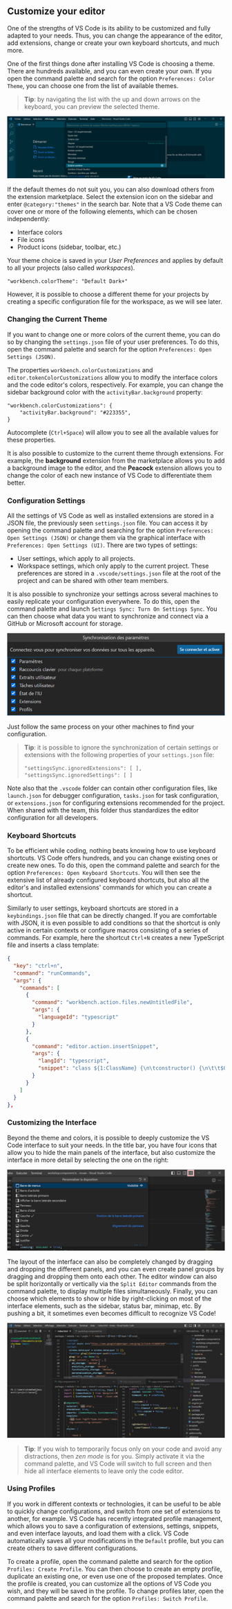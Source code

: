 ## Customize your editor

One of the strengths of VS Code is its ability to be customized and fully adapted to your needs. Thus, you can change the appearance of the editor, add extensions, change or create your own keyboard shortcuts, and much more.

One of the first things done after installing VS Code is choosing a theme. There are hundreds available, and you can even create your own. If you open the command palette and search for the option `Preferences: Color Theme`, you can choose one from the list of available themes.

> **Tip**: by navigating the list with the up and down arrows on the keyboard, you can preview the selected theme.

![Theme choice](./images/theme.png)

If the default themes do not suit you, you can also download others from the extension marketplace. Select the extension icon on the sidebar and enter `@category:"themes"` in the search bar. Note that a VS Code theme can cover one or more of the following elements, which can be chosen independently:

- Interface colors
- File icons
- Product icons (sidebar, toolbar, etc.)

Your theme choice is saved in your _User Preferences_ and applies by default to all your projects (also called _workspaces_).

```
"workbench.colorTheme": "Default Dark+"
```

However, it is possible to choose a different theme for your projects by creating a specific configuration file for the workspace, as we will see later.

### Changing the Current Theme

If you want to change one or more colors of the current theme, you can do so by changing the `settings.json` file of your user preferences. To do this, open the command palette and search for the option `Preferences: Open Settings (JSON)`.

The properties `workbench.colorCustomizations` and `editor.tokenColorCustomizations` allow you to modify the interface colors and the code editor's colors, respectively. For example, you can change the sidebar background color with the `activityBar.background` property:

```
"workbench.colorCustomizations": {
    "activityBar.background": "#223355",
}
```

Autocomplete (`Ctrl+Space`) will allow you to see all the available values for these properties.

It is also possible to customize to the current theme through extensions. For example, the **background** extension from the marketplace allows you to add a background image to the editor, and the **Peacock** extension allows you to change the color of each new instance of VS Code to differentiate them better.

### Configuration Settings

All the settings of VS Code as well as installed extensions are stored in a JSON file, the previously seen `settings.json` file. You can access it by opening the command palette and searching for the option `Preferences: Open Settings (JSON)` or change them via the graphical interface with `Preferences: Open Settings (UI)`. There are two types of settings:

- User settings, which apply to all projects.
- Workspace settings, which only apply to the current project. These preferences are stored in a `.vscode/settings.json` file at the root of the project and can be shared with other team members.

It is also possible to synchronize your settings across several machines to easily replicate your configuration everywhere. To do this, open the command palette and launch `Settings Sync: Turn On Settings Sync`. You can then choose what data you want to synchronize and connect via a GitHub or Microsoft account for storage.

![Settings Synchronization](./images/settings-sync.png)

Just follow the same process on your other machines to find your configuration.

> **Tip**: it is possible to ignore the synchronization of certain settings or extensions with the following properties of your `settings.json` file:
>
> ```
> "settingsSync.ignoredExtensions": [ ],
> "settingsSync.ignoredSettings": [ ]
> ```

Note also that the `.vscode` folder can contain other configuration files, like `launch.json` for debugger configuration, `tasks.json` for task configuration, or `extensions.json` for configuring extensions recommended for the project. When shared with the team, this folder thus standardizes the editor configuration for all developers.

### Keyboard Shortcuts

To be efficient while coding, nothing beats knowing how to use keyboard shortcuts. VS Code offers hundreds, and you can change existing ones or create new ones. To do this, open the command palette and search for the option `Preferences: Open Keyboard Shortcuts`. You will then see the extensive list of already configured keyboard shortcuts, but also all the editor's and installed extensions' commands for which you can create a shortcut.

Similarly to user settings, keyboard shortcuts are stored in a `keybindings.json` file that can be directly changed. If you are comfortable with JSON, it is even possible to add conditions so that the shortcut is only active in certain contexts or configure macros consisting of a series of commands. For example, here the shortcut `Ctrl+N` creates a new TypeScript file and inserts a class template:

```json
{
  "key": "ctrl+n",
  "command": "runCommands",
  "args": {
    "commands": [
      {
        "command": "workbench.action.files.newUntitledFile",
        "args": {
          "languageId": "typescript"
        }
      },
      {
        "command": "editor.action.insertSnippet",
        "args": {
          "langId": "typescript",
          "snippet": "class ${1:ClassName} {\n\tconstructor() {\n\t\t$0\n\t}\n}"
        }
      }
    ]
  }
},
```

### Customizing the Interface

Beyond the theme and colors, it is possible to deeply customize the VS Code interface to suit your needs. In the title bar, you have four icons that allow you to hide the main panels of the interface, but also customize the interface in more detail by selecting the one on the right:

![Customize layout](./images/customize-layout.png)

The layout of the interface can also be completely changed by dragging and dropping the different panels, and you can even create panel groups by dragging and dropping them onto each other. The editor window can also be split horizontally or vertically via the `Split Editor` commands from the command palette, to display multiple files simultaneously. Finally, you can choose which elements to show or hide by right-clicking on most of the interface elements, such as the sidebar, status bar, minimap, etc. By pushing a bit, it sometimes even becomes difficult to recognize VS Code!

![Example of a customized layout](./images/vscode-custom.png)

> **Tip**: If you wish to temporarily focus only on your code and avoid any distractions, then _zen mode_ is for you. Simply activate it via the command palette, and VS Code will switch to full screen and then hide all interface elements to leave only the code editor.

### Using Profiles

If you work in different contexts or technologies, it can be useful to be able to quickly change configurations, and switch from one set of extensions to another, for example. VS Code has recently integrated profile management, which allows you to save a configuration of extensions, settings, snippets, and even interface layouts, and load them with a click. VS Code automatically saves all your modifications in the `Default` profile, but you can create others to save different configurations.

To create a profile, open the command palette and search for the option `Profiles: Create Profile`. You can then choose to create an empty profile, duplicate an existing one, or even use one of the proposed templates. Once the profile is created, you can customize all the options of VS Code you wish, and they will be saved in the profile. To change profiles later, open the command palette and search for the option `Profiles: Switch Profile`.
